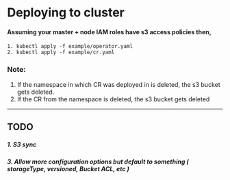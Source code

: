 # Deploying to cluster
#### Assuming your master + node IAM roles have s3 access policies then,
  ```
  1. kubectl apply -f example/operator.yaml
  2. kubectl apply -f example/cr.yaml
  ```
  
  ### Note: 
  1. If the namespace in which CR was deployed in is deleted, the s3 bucket gets deleted.
  2. If the CR from the namespace is deleted, the s3 bucket gets deleted
----

## TODO
##### 1. S3 sync
##### 3. Allow more configuration options but default to something ( storageType, versioned, Bucket ACL, etc )

